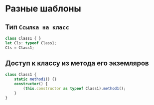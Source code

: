 Разные шаблоны
==============

Тип `Ссылка на класс`
---------------------

```typescript
class Class1 { }
let Cls: typeof Class1;
Cls = Class1;
```

Доступ к классу из метода его экземляров
----------------------------------------

```typescript
class Class1 {
    static method1() {}
    constructor() {
        (this.constructor as typeof Class1).method1();
    }
}
```
